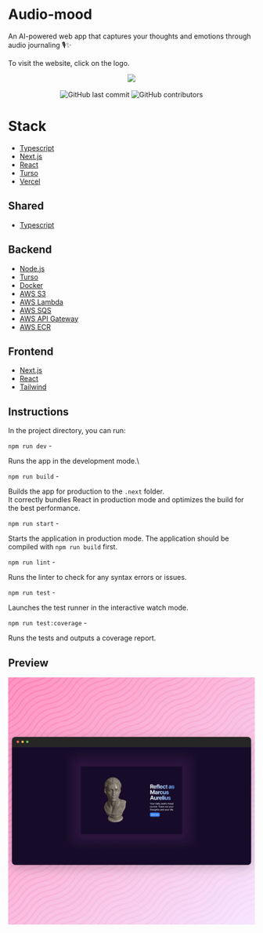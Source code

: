 # Audio-mood

An AI-powered web app that captures your thoughts and emotions through audio journaling 🎙️✨

To visit the website, click on the logo.

<a href="https://audio-mood.cloud/">
  <p align="center">
    <img height=80 src="https://raw.githubusercontent.com/marcadrian-it/audio-mood/master/client/public/favicon.ico"/>
  </p>
</a>

<p align="center">
  <img alt="GitHub last commit" src="https://img.shields.io/github/last-commit/marcadrian-it/audio-mood?style=flat-square">
  <img alt="GitHub contributors" src="https://img.shields.io/github/contributors/marcadrian-it/audio-mood?style=flat-square">
</p>

# Stack

- [Typescript](https://www.typescriptlang.org/)
- [Next.js](https://nextjs.org/)
- [React](https://reactjs.org/)
- [Turso](https://turso.tech/)
- [Vercel](https://vercel.com/)

## Shared

- [Typescript](https://www.typescriptlang.org/)

## Backend

- [Node.js](https://nodejs.org/en/)
- [Turso](https://turso.tech/)
- [Docker](https://www.docker.com/)
- [AWS S3](https://aws.amazon.com/s3/)
- [AWS Lambda](https://aws.amazon.com/lambda/)
- [AWS SQS](https://aws.amazon.com/sqs/)
- [AWS API Gateway](https://aws.amazon.com/api-gateway/)
- [AWS ECR](https://aws.amazon.com/ecr/)

## Frontend

- [Next.js](https://nextjs.org/)
- [React](https://reactjs.org/)
- [Tailwind](https://tailwindcss.com/)

## Instructions

In the project directory, you can run:

`npm run dev` -

Runs the app in the development mode.\

`npm run build` -

Builds the app for production to the `.next` folder.\
It correctly bundles React in production mode and optimizes the build for the best performance.

`npm run start` -

Starts the application in production mode. The application should be compiled with `npm run build` first.

`npm run lint` -

Runs the linter to check for any syntax errors or issues.

`npm run test` -

Launches the test runner in the interactive watch mode.

`npm run test:coverage` -

Runs the tests and outputs a coverage report.

## Preview

![Preview](https://raw.githubusercontent.com/marcadrian-it/audio-mood/master/preview.jpg)
